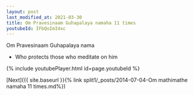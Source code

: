 ```yaml
---
layout: post
last_modified_at: 2021-03-30
title: Om Pravesinaam Guhapalaya namaha 11 times
youtubeId: IFbQoImI4xc
---
```

 
 
Om Pravesinaam Guhapalaya nama 
 
 -  Who protects those who meditate on him 
 
  
 
  
 
 
 
 
 
 


{% include youtubePlayer.html id=page.youtubeId %}
 
[Next]({{ site.baseurl }}{% link  split1/_posts/2014-07-04-Om mathimathe namaha 11 times.md%})
 

